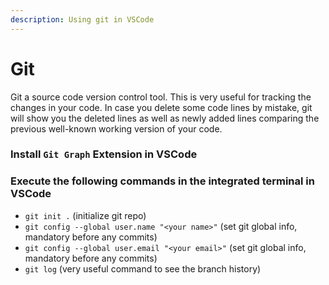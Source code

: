 ```yaml
---
description: Using git in VSCode
---
```


# Git

Git a source code version control tool. This is very useful for tracking the changes in your code. In case you delete some code lines by mistake, git will show you the deleted lines as well as newly added lines comparing the previous well-known working version of your code.

### Install `Git Graph` Extension in VSCode

### Execute the following commands in the integrated terminal in VSCode

* `git init .`  (initialize git repo)
* `git config --global user.name "<your name>"` (set git global info, mandatory before any commits)
* `git config --global user.email "<your email>"` (set git global info, mandatory before any commits)
* `git log` (very useful command to see the branch history)
